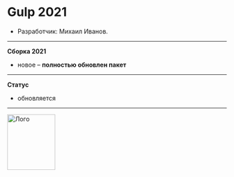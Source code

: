 # Gulp 2021


* Разработчик: Михаил Иванов.

---

**Сборка 2021**

- новое – **полностью обновлен пакет** 



---

**Статус**

- обновляется

---

<a href="https://mikeivanov.ru/">
<img align="left" width="110" height="128" alt="Лого" src="https://mikeiv.github.io/portfolio/img/my-logo.svg">
</a>